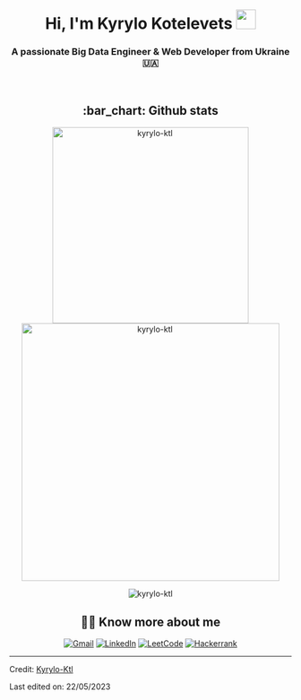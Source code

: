 <h1 align="center"><b>Hi, I'm Kyrylo Kotelevets </b><img src="https://media.giphy.com/media/hvRJCLFzcasrR4ia7z/giphy.gif" width="35"></h1>

<h3 align="center">A passionate Big Data Engineer & Web Developer from Ukraine 🇺🇦</h3>
<br/>



<h2 align="center">:bar_chart: Github stats</h2>
 
<p align="center">
  <img align="center" src="https://github-readme-stats.vercel.app/api/top-langs?username=kyrylo-ktl&show_icons=true&locale=en&layout=compact&hide=jupyter%20notebook" alt="kyrylo-ktl" width="350"/>
  <img align="center" src="https://github-readme-stats.vercel.app/api?username=kyrylo-ktl&show_icons=true&locale=en&layout=compact" alt="kyrylo-ktl" width="460"/>
</p>

<p align="center">
  <img align="center" src="https://streak-stats.demolab.com?user=kyrylo-ktl&exclude_days=Sun%2CSat&card_width=500" alt="kyrylo-ktl"/>
</p>



<h2 align="center">🙋‍♂️ Know more about me</h2>
 
<p align="center">
  <a href="mailto:kyrylo.ktl@gmail.com"><img alt="Gmail" title="Gmail" src="https://img.shields.io/badge/Gmail-D14836?style=for-the-badge&logo=gmail&logoColor=white"/></a>
  <a href="https://www.linkedin.com/in/kyrylo-ktl/"><img alt="LinkedIn" title="LinkedIn" src="https://img.shields.io/badge/-LinkedIn-0077B5?style=for-the-badge&logo=linkedin&logoColor=white"/></a>
  <a href="https://leetcode.com/Kyrylo-Ktl/"><img alt="LeetCode" title="LeetCode" src="https://img.shields.io/badge/-LeetCode-FFA116?style=for-the-badge&logo=LeetCode&logoColor=black"/></a>
  <a href="hackerrank.com/kyrylo_ktl"><img alt="Hackerrank" title="Hackerrank" src="https://img.shields.io/badge/-Hackerrank-2EC866?style=for-the-badge&logo=HackerRank&logoColor=white"/></a>
</p>

-----
Credit: [Kyrylo-Ktl](https://github.com/Kyrylo-Ktl)

Last edited on: 22/05/2023
